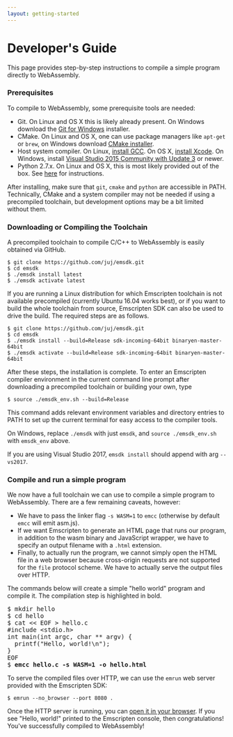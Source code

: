 ```yaml
---
layout: getting-started
---
```


# Developer's Guide

This page provides step-by-step instructions to compile a simple program directly to WebAssembly.

### Prerequisites
To compile to WebAssembly, some prerequisite tools are needed:

- Git. On Linux and OS X this is likely already present. On Windows download the [Git for Windows](https://git-scm.com/) installer.
- CMake. On Linux and OS X, one can use package managers like `apt-get` or `brew`, on Windows download [CMake installer](https://cmake.org/download/).
- Host system compiler. On Linux, [install GCC](http://askubuntu.com/questions/154402/install-gcc-on-ubuntu-12-04-lts). On OS X, [install Xcode](https://itunes.apple.com/us/app/xcode/id497799835). On Windows, install [Visual Studio 2015 Community with Update 3](https://www.visualstudio.com/downloads/) or newer.
- Python 2.7.x. On Linux and OS X, this is most likely provided out of the box. See [here](https://wiki.python.org/moin/BeginnersGuide/Download) for instructions.

After installing, make sure that `git`, `cmake` and `python` are accessible in PATH. Technically, CMake and a system compiler may not be needed if using a precompiled toolchain, but development options may be a bit limited without them.

### Downloading or Compiling the Toolchain
A precompiled toolchain to compile C/C++ to WebAssembly is easily obtained via GitHub.

    $ git clone https://github.com/juj/emsdk.git
    $ cd emsdk
    $ ./emsdk install latest
    $ ./emsdk activate latest

If you are running a Linux distribution for which Emscripten toolchain is not available precompiled (currently Ubuntu 16.04 works best), or if you want to build the whole toolchain from source, Emscripten SDK can also be used to drive the build. The required steps are as follows.

    $ git clone https://github.com/juj/emsdk.git
    $ cd emsdk
    $ ./emsdk install --build=Release sdk-incoming-64bit binaryen-master-64bit
    $ ./emsdk activate --build=Release sdk-incoming-64bit binaryen-master-64bit

After these steps, the installation is complete. To enter an Emscripten compiler environment in the current command line prompt after downloading a precompiled toolchain or building your own, type

    $ source ./emsdk_env.sh --build=Release

This command adds relevant environment variables and directory entries to PATH to set up the current terminal for easy access to the compiler tools.

On Windows, replace `./emsdk` with just `emsdk`, and `source ./emsdk_env.sh` with `emsdk_env` above.

If you are using Visual Studio 2017, `emsdk install` should append with arg `--vs2017`.

### Compile and run a simple program
We now have a full toolchain we can use to compile a simple program to WebAssembly. There are a few remaining caveats, however:

- We have to pass the linker flag `-s WASM=1` to `emcc` (otherwise by default `emcc` will emit asm.js).
- If we want Emscripten to generate an HTML page that runs our program, in addition to the wasm binary and JavaScript wrapper, we have to specify an output filename with a `.html` extension.
- Finally, to actually run the program, we cannot simply open the HTML file in a web browser because cross-origin requests are not supported for the `file` protocol scheme. We have to actually serve the output files over HTTP.

The commands below will create a simple "hello world" program and compile it. The compilation step is highlighted in bold.

<pre>
$ mkdir hello
$ cd hello
$ cat << EOF > hello.c
#include &lt;stdio.h&gt;
int main(int argc, char ** argv) {
  printf("Hello, world!\n");
}
EOF
$ <b>emcc hello.c -s WASM=1 -o hello.html</b>
</pre>

To serve the compiled files over HTTP, we can use the `emrun` web server provided with the Emscripten SDK:

    $ emrun --no_browser --port 8080 .

Once the HTTP server is running, you can <a href="http://localhost:8080/hello.html" target="_blank">open it in your browser</a>. If you see "Hello, world!" printed to the Emscripten console, then congratulations! You've successfully compiled to WebAssembly!
